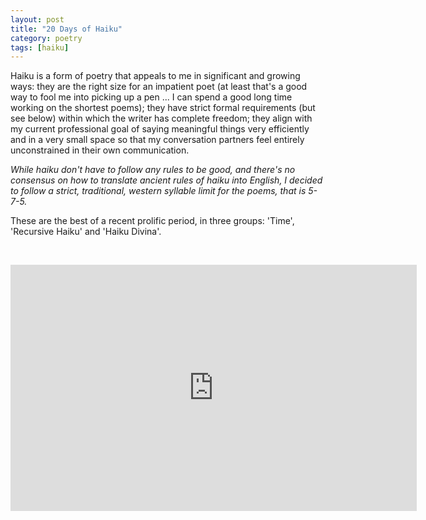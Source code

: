```yaml
---
layout: post
title: "20 Days of Haiku"
category: poetry
tags: [haiku]
---
```


Haiku is a form of poetry that appeals to me in significant and growing ways: they are the right size for an impatient poet (at least that's a good way to fool me into picking up a pen ... I can spend a good long time working on the shortest poems); they have strict formal requirements (but see below) within which the writer has complete freedom; they align with my current professional goal of saying meaningful things very efficiently and in a very small space so that my conversation partners feel entirely unconstrained in their own communication. 

*While haiku don't have to follow any rules to be good, and there's no consensus on how to translate ancient rules of haiku into English, I decided to follow a strict, traditional, western syllable limit for the poems, that is 5-7-5.*

These are the best of a recent prolific period, in three groups: 'Time', 'Recursive Haiku' and 'Haiku Divina'. 

&nbsp; 

<iframe src="https://docs.google.com/presentation/d/e/2PACX-1vRkky88-t_xFYBrJ63M3Yo3CdIMV063dwETp6EOMSkjWpqAkYIsSqAWamBnX31BsvIpQlIdGfwb9sq8/embed?start=false&loop=true&delayms=10000" frameborder="0" width="650" height="394" allowfullscreen="true" mozallowfullscreen="true" webkitallowfullscreen="true"></iframe>
